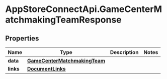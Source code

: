 # AppStoreConnectApi.GameCenterMatchmakingTeamResponse

## Properties

Name | Type | Description | Notes
------------ | ------------- | ------------- | -------------
**data** | [**GameCenterMatchmakingTeam**](GameCenterMatchmakingTeam.md) |  | 
**links** | [**DocumentLinks**](DocumentLinks.md) |  | 


